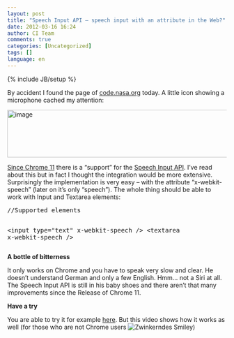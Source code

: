 ```yaml
---
layout: post
title: "Speech Input API – speech input with an attribute in the Web?"
date: 2012-03-16 16:24
author: CI Team
comments: true
categories: [Uncategorized]
tags: []
language: en
---
```

{% include JB/setup %}
&nbsp;

By accident I found the page of <a href="http://code.nasa.gov/">code.nasa.org</a> today. A little icon showing a microphone cached my attention:

<img style="background-image: none; padding-left: 0px; padding-right: 0px; padding-top: 0px; border: 0px;" title="image" src="{{BASE_PATH}}/assets/wp-images-de/image_thumb613.png" border="0" alt="image" width="535" height="109" />

<a href="http://www.thechromesource.com/how-to-demo-chrome-11s-speech-recognition-feature/">Since Chrome 11</a> there is a “support” for the <a href="http://lists.w3.org/Archives/Public/public-xg-htmlspeech/2011Feb/att-0020/api-draft.html">Speech Input API</a>. I’ve read about this but in fact I thought the integration would be more extensive. Surprisingly the implementation is very easy – with the attribute “x-webkit-speech” (later on it’s only “speech”). The whole thing should be able to work with Input and Textarea elements:
<div id="scid:812469c5-0cb0-4c63-8c15-c81123a09de7:3628542e-0da2-407e-80b2-458cc7027018" class="wlWriterEditableSmartContent" style="margin: 0px; display: inline; float: none; padding: 0px;">
<pre class="c#">//Supported elements

&lt;input type="text" x-webkit-speech /&gt;
&lt;textarea x-webkit-speech /&gt;</pre>
</div>
<strong>A bottle of bitterness</strong>



It only works on Chrome and you have to speak very slow and clear. He doesn’t understand German and only a few English. Hmm… not a Siri at all. The Speech Input API is still in his baby shoes and there aren’t that many improvements since the Release of Chrome 11.

<strong>Have a try</strong>

You are able to try it for example <a href="http://slides.html5rocks.com/#speech-input">here</a>. But this video shows how it works as well (for those who are not Chrome users <img class="wlEmoticon wlEmoticon-winkingsmile" style="border-style: none;" src="{{BASE_PATH}}/assets/wp-images-en/wlEmoticon-winkingsmile35.png" alt="Zwinkerndes Smiley" />)

&nbsp;
<div id="scid:5737277B-5D6D-4f48-ABFC-DD9C333F4C5D:700036c3-e6e0-4b00-9d49-ff44f8acfdcb" class="wlWriterEditableSmartContent" style="margin: 0px; display: inline; float: none; padding: 0px;">
<div><object width="640" height="360"><param name="movie" value="http://www.youtube.com/v/i225WaqV8tM?hl=en&amp;hd=1" /><embed type="application/x-shockwave-flash" width="640" height="360" src="http://www.youtube.com/v/i225WaqV8tM?hl=en&amp;hd=1"></embed></object></div>
</div>
